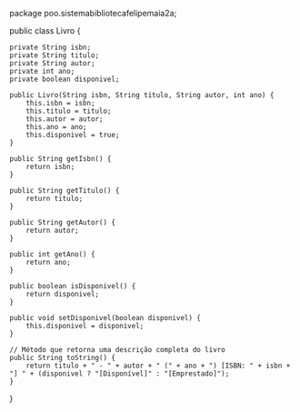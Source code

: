 package poo.sistemabibliotecafelipemaia2a;

public class Livro {

    private String isbn;
    private String titulo;
    private String autor;
    private int ano;
    private boolean disponivel;

    public Livro(String isbn, String titulo, String autor, int ano) {
        this.isbn = isbn;
        this.titulo = titulo;
        this.autor = autor;
        this.ano = ano;
        this.disponivel = true;
    }

    public String getIsbn() {
        return isbn;
    }

    public String getTitulo() {
        return titulo;
    }

    public String getAutor() {
        return autor;
    }

    public int getAno() {
        return ano;
    }

    public boolean isDisponivel() {
        return disponivel;
    }

    public void setDisponivel(boolean disponivel) {
        this.disponivel = disponivel;
    }

    // Método que retorna uma descrição completa do livro
    public String toString() {
        return titulo + " - " + autor + " (" + ano + ") [ISBN: " + isbn + "] " + (disponivel ? "[Disponível]" : "[Emprestado]");
    }
}
